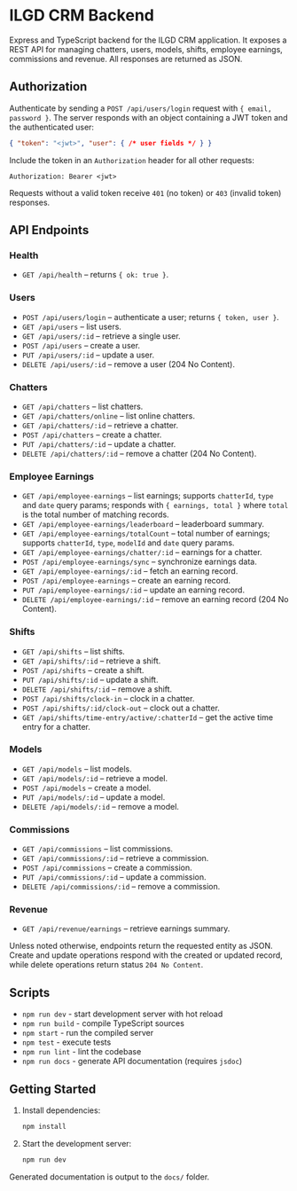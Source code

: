 # ILGD CRM Backend

Express and TypeScript backend for the ILGD CRM application. It exposes a REST
API for managing chatters, users, models, shifts, employee earnings,
commissions and revenue. All responses are returned as JSON.

## Authorization

Authenticate by sending a `POST /api/users/login` request with `{ email,
password }`. The server responds with an object containing a JWT token and the
authenticated user:

```json
{ "token": "<jwt>", "user": { /* user fields */ } }
```

Include the token in an `Authorization` header for all other requests:

```
Authorization: Bearer <jwt>
```

Requests without a valid token receive `401` (no token) or `403` (invalid
token) responses.

## API Endpoints

### Health

- `GET /api/health` – returns `{ ok: true }`.

### Users

- `POST /api/users/login` – authenticate a user; returns `{ token, user }`.
- `GET /api/users` – list users.
- `GET /api/users/:id` – retrieve a single user.
- `POST /api/users` – create a user.
- `PUT /api/users/:id` – update a user.
- `DELETE /api/users/:id` – remove a user (204 No Content).

### Chatters

- `GET /api/chatters` – list chatters.
- `GET /api/chatters/online` – list online chatters.
- `GET /api/chatters/:id` – retrieve a chatter.
- `POST /api/chatters` – create a chatter.
- `PUT /api/chatters/:id` – update a chatter.
- `DELETE /api/chatters/:id` – remove a chatter (204 No Content).

### Employee Earnings

- `GET /api/employee-earnings` – list earnings; supports `chatterId`, `type` and `date` query params; responds with `{ earnings, total }` where `total` is the total number of matching records.
- `GET /api/employee-earnings/leaderboard` – leaderboard summary.
- `GET /api/employee-earnings/totalCount` – total number of earnings; supports `chatterId`, `type`, `modelId` and `date` query params.
- `GET /api/employee-earnings/chatter/:id` – earnings for a chatter.
- `POST /api/employee-earnings/sync` – synchronize earnings data.
- `GET /api/employee-earnings/:id` – fetch an earning record.
- `POST /api/employee-earnings` – create an earning record.
- `PUT /api/employee-earnings/:id` – update an earning record.
- `DELETE /api/employee-earnings/:id` – remove an earning record (204 No
  Content).

### Shifts

- `GET /api/shifts` – list shifts.
- `GET /api/shifts/:id` – retrieve a shift.
- `POST /api/shifts` – create a shift.
- `PUT /api/shifts/:id` – update a shift.
- `DELETE /api/shifts/:id` – remove a shift.
- `POST /api/shifts/clock-in` – clock in a chatter.
- `POST /api/shifts/:id/clock-out` – clock out a chatter.
- `GET /api/shifts/time-entry/active/:chatterId` – get the active time entry
  for a chatter.

### Models

- `GET /api/models` – list models.
- `GET /api/models/:id` – retrieve a model.
- `POST /api/models` – create a model.
- `PUT /api/models/:id` – update a model.
- `DELETE /api/models/:id` – remove a model.

### Commissions

- `GET /api/commissions` – list commissions.
- `GET /api/commissions/:id` – retrieve a commission.
- `POST /api/commissions` – create a commission.
- `PUT /api/commissions/:id` – update a commission.
- `DELETE /api/commissions/:id` – remove a commission.

### Revenue

- `GET /api/revenue/earnings` – retrieve earnings summary.

Unless noted otherwise, endpoints return the requested entity as JSON. Create
and update operations respond with the created or updated record, while delete
operations return status `204 No Content`.

## Scripts

- `npm run dev` - start development server with hot reload
- `npm run build` - compile TypeScript sources
- `npm start` - run the compiled server
- `npm test` - execute tests
- `npm run lint` - lint the codebase
- `npm run docs` - generate API documentation (requires `jsdoc`)

## Getting Started

1. Install dependencies:
   ```bash
   npm install
   ```
2. Start the development server:
   ```bash
   npm run dev
   ```

Generated documentation is output to the `docs/` folder.
